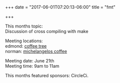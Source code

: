 +++
date = "2017-06-01T07:20:13-06:00"
title = "fmt"

+++


This months topic:  
Discussion of cross compiling with make  
    
Meeting locations:  
edmond: [coffee tree](http://coffeetree.coffee/)  
norman: [michelangelos coffee](http://michelangeloscoffeeandwine.com/)  
  
Meeting date:  June 21th  
Meeting time:  9am to 11am
  

This months featured sponsors: CircleCi.
